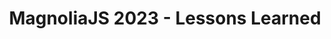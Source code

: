 ---
layout : post
title : MagnoliaJS 2023 - Lessons Learned
category : social
image: "/seo/2023-10-19.png"
---